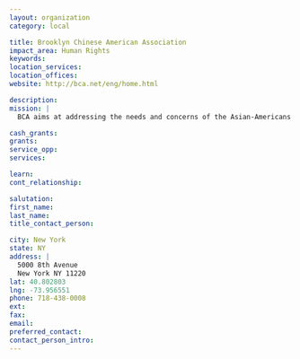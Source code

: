 ```yaml
---
layout: organization
category: local

title: Brooklyn Chinese American Association
impact_area: Human Rights
keywords: 
location_services: 
location_offices: 
website: http://bca.net/eng/home.html

description: 
mission: |
  BCA aims at addressing the needs and concerns of the Asian-Americans community, the government and various private and service organizations in order to promote a congenial relationship among them. Its overall goal is to make the neighborhood a better and more prosperous place for New Yorkers of any descent to reside in, and in turn, contribute to the betterment of our Borough and City as well.

cash_grants: 
grants: 
service_opp: 
services: 

learn: 
cont_relationship: 

salutation: 
first_name: 
last_name: 
title_contact_person: 

city: New York
state: NY
address: |
  5000 8th Avenue  
  New York NY 11220
lat: 40.802803
lng: -73.956551
phone: 718-438-0008
ext: 
fax: 
email: 
preferred_contact: 
contact_person_intro: 
---
```

